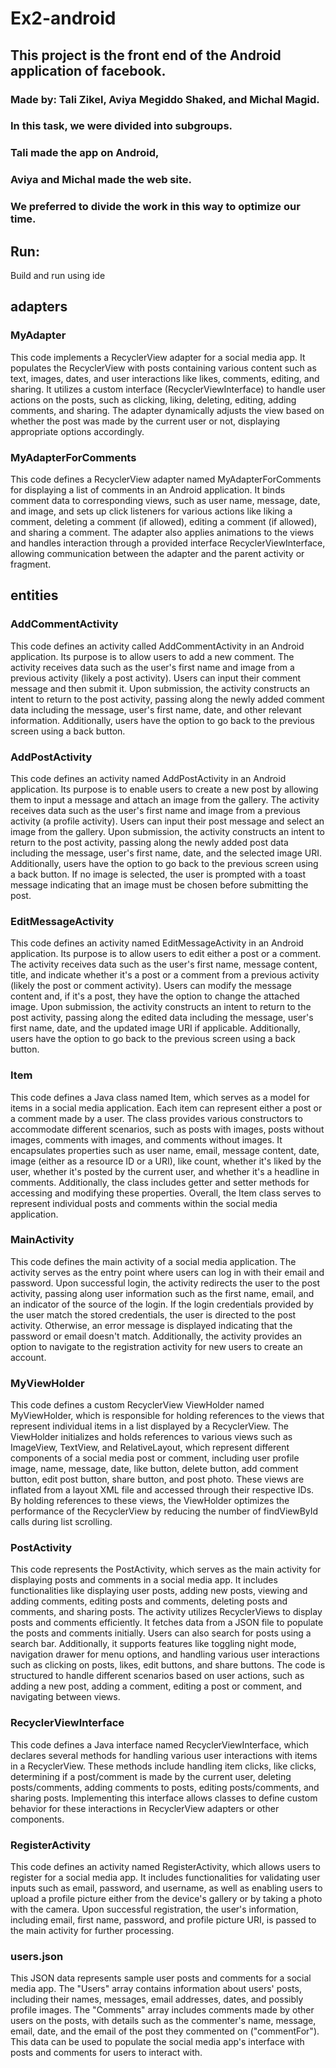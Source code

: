 # Ex2-android
## This project is the front end of the Android application of facebook.
### Made by: Tali Zikel, Aviya Megiddo Shaked, and Michal Magid.

### In this task, we were divided into subgroups.
### Tali made the app on Android,
### Aviya and Michal made the web site.
### We preferred to divide the work in this way to optimize our time.

## Run:
Build and run using ide

## adapters
### MyAdapter
This code implements a RecyclerView adapter for a social media app. It populates the RecyclerView with posts containing various content such as text, images, dates, and user interactions like likes, comments, editing, and sharing. It utilizes a custom interface (RecyclerViewInterface) to handle user actions on the posts, such as clicking, liking, deleting, editing, adding comments, and sharing. The adapter dynamically adjusts the view based on whether the post was made by the current user or not, displaying appropriate options accordingly.

### MyAdapterForComments
This code defines a RecyclerView adapter named MyAdapterForComments for displaying a list of comments in an Android application. It binds comment data to corresponding views, such as user name, message, date, and image, and sets up click listeners for various actions like liking a comment, deleting a comment (if allowed), editing a comment (if allowed), and sharing a comment. The adapter also applies animations to the views and handles interaction through a provided interface RecyclerViewInterface, allowing communication between the adapter and the parent activity or fragment.

## entities
### AddCommentActivity
This code defines an activity called AddCommentActivity in an Android application. Its purpose is to allow users to add a new comment. The activity receives data such as the user's first name and image from a previous activity (likely a post activity). Users can input their comment message and then submit it. Upon submission, the activity constructs an intent to return to the post activity, passing along the newly added comment data including the message, user's first name, date, and other relevant information. Additionally, users have the option to go back to the previous screen using a back button.

### AddPostActivity
This code defines an activity named AddPostActivity in an Android application. Its purpose is to enable users to create a new post by allowing them to input a message and attach an image from the gallery. The activity receives data such as the user's first name and image from a previous activity (a profile activity). Users can input their post message and select an image from the gallery. Upon submission, the activity constructs an intent to return to the post activity, passing along the newly added post data including the message, user's first name, date, and the selected image URI. Additionally, users have the option to go back to the previous screen using a back button. If no image is selected, the user is prompted with a toast message indicating that an image must be chosen before submitting the post.

### EditMessageActivity
This code defines an activity named EditMessageActivity in an Android application. Its purpose is to allow users to edit either a post or a comment. The activity receives data such as the user's first name, message content, title, and indicate whether it's a post or a comment from a previous activity (likely the post or comment activity). Users can modify the message content and, if it's a post, they have the option to change the attached image. Upon submission, the activity constructs an intent to return to the post activity, passing along the edited data including the message, user's first name, date, and the updated image URI if applicable. Additionally, users have the option to go back to the previous screen using a back button.

### Item
This code defines a Java class named Item, which serves as a model for items in a social media application. Each item can represent either a post or a comment made by a user. The class provides various constructors to accommodate different scenarios, such as posts with images, posts without images, comments with images, and comments without images. It encapsulates properties such as user name, email, message content, date, image (either as a resource ID or a URI), like count, whether it's liked by the user, whether it's posted by the current user, and whether it's a headline in comments. Additionally, the class includes getter and setter methods for accessing and modifying these properties. Overall, the Item class serves to represent individual posts and comments within the social media application.

### MainActivity
This code defines the main activity of a social media application. The activity serves as the entry point where users can log in with their email and password. Upon successful login, the activity redirects the user to the post activity, passing along user information such as the first name, email, and an indicator of the source of the login. If the login credentials provided by the user match the stored credentials, the user is directed to the post activity. Otherwise, an error message is displayed indicating that the password or email doesn't match. Additionally, the activity provides an option to navigate to the registration activity for new users to create an account.

### MyViewHolder
This code defines a custom RecyclerView ViewHolder named MyViewHolder, which is responsible for holding references to the views that represent individual items in a list displayed by a RecyclerView. The ViewHolder initializes and holds references to various views such as ImageView, TextView, and RelativeLayout, which represent different components of a social media post or comment, including user profile image, name, message, date, like button, delete button, add comment button, edit post button, share button, and post photo. These views are inflated from a layout XML file and accessed through their respective IDs. By holding references to these views, the ViewHolder optimizes the performance of the RecyclerView by reducing the number of findViewById calls during list scrolling.

### PostActivity
This code represents the PostActivity, which serves as the main activity for displaying posts and comments in a social media app. It includes functionalities like displaying user posts, adding new posts, viewing and adding comments, editing posts and comments, deleting posts and comments, and sharing posts. 
The activity utilizes RecyclerViews to display posts and comments efficiently. It fetches data from a JSON file to populate the posts and comments initially. Users can also search for posts using a search bar. Additionally, it supports features like toggling night mode, navigation drawer for menu options, and handling various user interactions such as clicking on posts, likes, edit buttons, and share buttons. The code is structured to handle different scenarios based on user actions, such as adding a new post, adding a comment, editing a post or comment, and navigating between views.

### RecyclerViewInterface
This code defines a Java interface named RecyclerViewInterface, which declares several methods for handling various user interactions with items in a RecyclerView. These methods include handling item clicks, like clicks, determining if a post/comment is made by the current user, deleting posts/comments, adding comments to posts, editing posts/comments, and sharing posts. Implementing this interface allows classes to define custom behavior for these interactions in RecyclerView adapters or other components.

### RegisterActivity
This code defines an activity named RegisterActivity, which allows users to register for a social media app. It includes functionalities for validating user inputs such as email, password, and username, as well as enabling users to upload a profile picture either from the device's gallery or by taking a photo with the camera. Upon successful registration, the user's information, including email, first name, password, and profile picture URI, is passed to the main activity for further processing.

### users.json
This JSON data represents sample user posts and comments for a social media app. The "Users" array contains information about users' posts, including their names, messages, email addresses, dates, and possibly profile images. The "Comments" array includes comments made by other users on the posts, with details such as the commenter's name, message, email, date, and the email of the post they commented on ("commentFor"). This data can be used to populate the social media app's interface with posts and comments for users to interact with.
